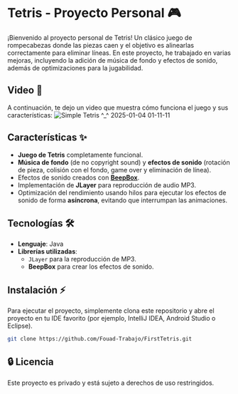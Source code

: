 # Tetris - Proyecto Personal 🎮

¡Bienvenido al proyecto personal de Tetris! Un clásico juego de rompecabezas donde las piezas caen y
el objetivo es alinearlas correctamente para eliminar líneas. En este proyecto, he trabajado en varias mejoras,
incluyendo la adición de música de fondo y efectos de sonido, además de optimizaciones para la jugabilidad.

## Video 🎥

A continuación, te dejo un video que muestra cómo funciona el juego y sus características:
![Simple Tetris ^_^ 2025-01-04 01-11-11](https://github.com/user-attachments/assets/a27f310f-dd96-4631-89bb-62139fa81927)

## Características ✨

- **Juego de Tetris** completamente funcional.
- **Música de fondo** (de no copyright sound) y **efectos de sonido** (rotación de pieza, colisión con el fondo, game over y eliminación de
  línea).
- Efectos de sonido creados con [**BeepBox**](https://goo.su/ZcTU5).
- Implementación de **JLayer** para reproducción de audio MP3.
- Optimización del rendimiento usando hilos para ejecutar los efectos de sonido de forma **asíncrona**, evitando que
  interrumpan las animaciones.

## Tecnologías 🛠️

- **Lenguaje**: Java
- **Librerías utilizadas**:
  - `JLayer` para la reproducción de MP3.
  - **BeepBox** para crear los efectos de sonido.

## Instalación ⚡

Para ejecutar el proyecto, simplemente clona este repositorio y abre el proyecto en tu IDE favorito (por ejemplo,
IntelliJ IDEA, Android Studio o Eclipse).

```bash
git clone https://github.com/Fouad-Trabajo/FirstTetris.git

```

## 🔒 Licencia

Este proyecto es privado y está sujeto a derechos de uso restringidos.
